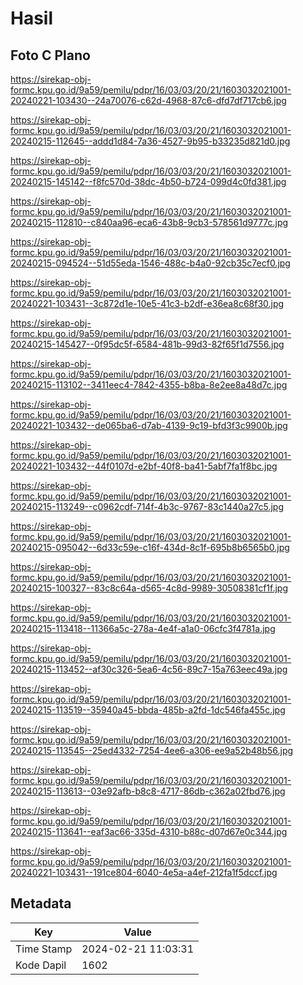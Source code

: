 # Hasil

## Foto C Plano

https://sirekap-obj-formc.kpu.go.id/9a59/pemilu/pdpr/16/03/03/20/21/1603032021001-20240221-103430--24a70076-c62d-4968-87c6-dfd7df717cb6.jpg

https://sirekap-obj-formc.kpu.go.id/9a59/pemilu/pdpr/16/03/03/20/21/1603032021001-20240215-112645--addd1d84-7a36-4527-9b95-b33235d821d0.jpg

https://sirekap-obj-formc.kpu.go.id/9a59/pemilu/pdpr/16/03/03/20/21/1603032021001-20240215-145142--f8fc570d-38dc-4b50-b724-099d4c0fd381.jpg

https://sirekap-obj-formc.kpu.go.id/9a59/pemilu/pdpr/16/03/03/20/21/1603032021001-20240215-112810--c840aa96-eca6-43b8-9cb3-578561d9777c.jpg

https://sirekap-obj-formc.kpu.go.id/9a59/pemilu/pdpr/16/03/03/20/21/1603032021001-20240215-094524--51d55eda-1546-488c-b4a0-92cb35c7ecf0.jpg

https://sirekap-obj-formc.kpu.go.id/9a59/pemilu/pdpr/16/03/03/20/21/1603032021001-20240221-103431--3c872d1e-10e5-41c3-b2df-e36ea8c68f30.jpg

https://sirekap-obj-formc.kpu.go.id/9a59/pemilu/pdpr/16/03/03/20/21/1603032021001-20240215-145427--0f95dc5f-6584-481b-99d3-82f65f1d7556.jpg

https://sirekap-obj-formc.kpu.go.id/9a59/pemilu/pdpr/16/03/03/20/21/1603032021001-20240215-113102--3411eec4-7842-4355-b8ba-8e2ee8a48d7c.jpg

https://sirekap-obj-formc.kpu.go.id/9a59/pemilu/pdpr/16/03/03/20/21/1603032021001-20240221-103432--de065ba6-d7ab-4139-9c19-bfd3f3c9900b.jpg

https://sirekap-obj-formc.kpu.go.id/9a59/pemilu/pdpr/16/03/03/20/21/1603032021001-20240221-103432--44f0107d-e2bf-40f8-ba41-5abf7fa1f8bc.jpg

https://sirekap-obj-formc.kpu.go.id/9a59/pemilu/pdpr/16/03/03/20/21/1603032021001-20240215-113249--c0962cdf-714f-4b3c-9767-83c1440a27c5.jpg

https://sirekap-obj-formc.kpu.go.id/9a59/pemilu/pdpr/16/03/03/20/21/1603032021001-20240215-095042--6d33c59e-c16f-434d-8c1f-695b8b6565b0.jpg

https://sirekap-obj-formc.kpu.go.id/9a59/pemilu/pdpr/16/03/03/20/21/1603032021001-20240215-100327--83c8c64a-d565-4c8d-9989-30508381cf1f.jpg

https://sirekap-obj-formc.kpu.go.id/9a59/pemilu/pdpr/16/03/03/20/21/1603032021001-20240215-113418--11366a5c-278a-4e4f-a1a0-06cfc3f4781a.jpg

https://sirekap-obj-formc.kpu.go.id/9a59/pemilu/pdpr/16/03/03/20/21/1603032021001-20240215-113452--af30c326-5ea6-4c56-89c7-15a763eec49a.jpg

https://sirekap-obj-formc.kpu.go.id/9a59/pemilu/pdpr/16/03/03/20/21/1603032021001-20240215-113519--35940a45-bbda-485b-a2fd-1dc546fa455c.jpg

https://sirekap-obj-formc.kpu.go.id/9a59/pemilu/pdpr/16/03/03/20/21/1603032021001-20240215-113545--25ed4332-7254-4ee6-a306-ee9a52b48b56.jpg

https://sirekap-obj-formc.kpu.go.id/9a59/pemilu/pdpr/16/03/03/20/21/1603032021001-20240215-113613--03e92afb-b8c8-4717-86db-c362a02fbd76.jpg

https://sirekap-obj-formc.kpu.go.id/9a59/pemilu/pdpr/16/03/03/20/21/1603032021001-20240215-113641--eaf3ac66-335d-4310-b88c-d07d67e0c344.jpg

https://sirekap-obj-formc.kpu.go.id/9a59/pemilu/pdpr/16/03/03/20/21/1603032021001-20240221-103431--191ce804-6040-4e5a-a4ef-212fa1f5dccf.jpg


## Metadata

| Key        | Value               |
| ---------- | ------------------- |
| Time Stamp | 2024-02-21 11:03:31 |
| Kode Dapil | 1602                |



